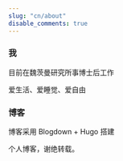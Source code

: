 ```yaml
---
slug: "cn/about"
disable_comments: true
---
```

### 我        

目前在魏茨曼研究所事博士后工作

爱生活、爱睡觉、爱自由


### 博客

博客采用 Blogdown + Hugo 搭建

个人博客，谢绝转载。





